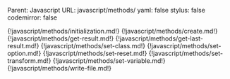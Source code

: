 Parent: Javascript
URL: javascript/methods/
yaml: false
stylus: false
codemirror: false

{!javascript/methods/initialization.md!}
{!javascript/methods/create.md!}
{!javascript/methods/get-result.md!}
{!javascript/methods/get-last-result.md!}
{!javascript/methods/set-class.md!}
{!javascript/methods/set-option.md!}
{!javascript/methods/set-reset.md!}
{!javascript/methods/set-transform.md!}
{!javascript/methods/set-variable.md!}
{!javascript/methods/write-file.md!}

